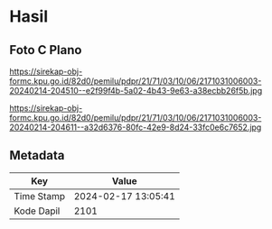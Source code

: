 # Hasil

## Foto C Plano

https://sirekap-obj-formc.kpu.go.id/82d0/pemilu/pdpr/21/71/03/10/06/2171031006003-20240214-204510--e2f99f4b-5a02-4b43-9e63-a38ecbb26f5b.jpg

https://sirekap-obj-formc.kpu.go.id/82d0/pemilu/pdpr/21/71/03/10/06/2171031006003-20240214-204611--a32d6376-80fc-42e9-8d24-33fc0e6c7652.jpg


## Metadata

| Key        | Value               |
| ---------- | ------------------- |
| Time Stamp | 2024-02-17 13:05:41 |
| Kode Dapil | 2101                |



